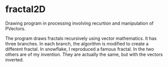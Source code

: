 # fractal2D
Drawing program in processing involving recurtion and manipulation of PVectors.


The program draws fractals recursively using vector mathematics. It has three branches.
In each branch, the algorithm is modified to create a different fractal. In snowflake, I reproduced
a famous fractal. In the two others are of my invention. They are actually the same, but with
the vectors inverted.
